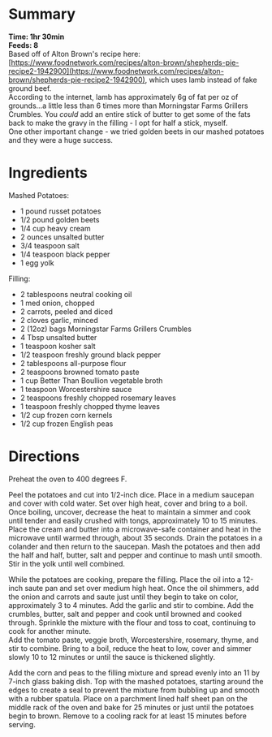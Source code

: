 # Summary
**Time: 1hr 30min**  
**Feeds: 8**  
Based off of Alton Brown's recipe here: [https://www.foodnetwork.com/recipes/alton-brown/shepherds-pie-recipe2-1942900](https://www.foodnetwork.com/recipes/alton-brown/shepherds-pie-recipe2-1942900), which uses lamb instead of fake ground beef.  
According to the internet, lamb has approximately 6g of fat per oz of grounds...a little less than 6 times more than Morningstar Farms Grillers Crumbles. You *could* add an entire stick of butter to get some of the fats back to make the gravy in the filling - I opt for half a stick, myself.  
One other important change - we tried golden beets in our mashed potatoes and they were a huge success.

# Ingredients
Mashed Potatoes:  
- 1 pound russet potatoes
- 1/2 pound golden beets
- 1/4 cup heavy cream
- 2 ounces unsalted butter
- 3/4 teaspoon salt
- 1/4 teaspoon black pepper
- 1 egg yolk  

Filling:  
- 2 tablespoons neutral cooking oil
- 1 med onion, chopped
- 2 carrots, peeled and diced
- 2 cloves garlic, minced
- 2 (12oz) bags Morningstar Farms Grillers Crumbles
- 4 Tbsp unsalted butter
- 1 teaspoon kosher salt
- 1/2 teaspoon freshly ground black pepper
- 2 tablespoons all-purpose flour
- 2 teaspoons browned tomato paste
- 1 cup Better Than Boullion vegetable broth
- 1 teaspoon Worcestershire sauce
- 2 teaspoons freshly chopped rosemary leaves
- 1 teaspoon freshly chopped thyme leaves
- 1/2 cup frozen corn kernels
- 1/2 cup frozen English peas

# Directions
Preheat the oven to 400 degrees F.

Peel the potatoes and cut into 1/2-inch dice. Place in a medium saucepan and cover with cold water. Set over high heat, cover and bring to a boil. Once boiling, uncover, decrease the heat to maintain a simmer and cook until tender and easily crushed with tongs, approximately 10 to 15 minutes.  
Place the cream and butter into a microwave-safe container and heat in the microwave until warmed through, about 35 seconds. Drain the potatoes in a colander and then return to the saucepan. Mash the potatoes and then add the half and half, butter, salt and pepper and continue to mash until smooth. Stir in the yolk until well combined.  

While the potatoes are cooking, prepare the filling. Place the oil into a 12-inch saute pan and set over medium high heat. Once the oil shimmers, add the onion and carrots and saute just until they begin to take on color, approximately 3 to 4 minutes. Add the garlic and stir to combine. Add the crumbles, butter, salt and pepper and cook until browned and cooked through. Sprinkle the mixture with the flour and toss to coat, continuing to cook for another minute.  
Add the tomato paste, veggie broth, Worcestershire, rosemary, thyme, and stir to combine. Bring to a boil, reduce the heat to low, cover and simmer slowly 10 to 12 minutes or until the sauce is thickened slightly.  

Add the corn and peas to the filling mixture and spread evenly into an 11 by 7-inch glass baking dish. Top with the mashed potatoes, starting around the edges to create a seal to prevent the mixture from bubbling up and smooth with a rubber spatula. Place on a parchment lined half sheet pan on the middle rack of the oven and bake for 25 minutes or just until the potatoes begin to brown. Remove to a cooling rack for at least 15 minutes before serving. 
